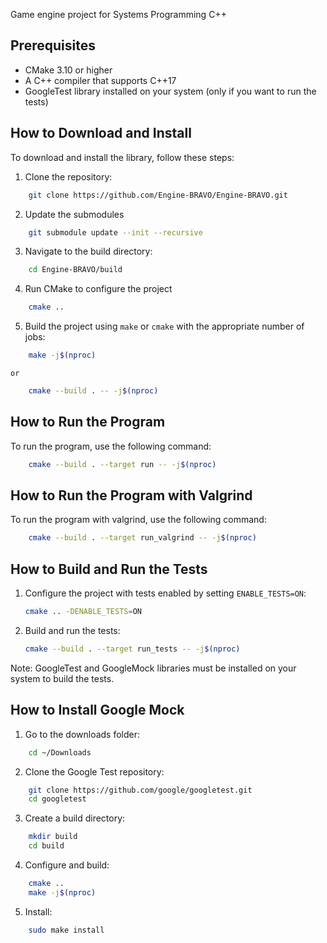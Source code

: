 Game engine project for Systems Programming C++

## Prerequisites
- CMake 3.10 or higher
- A C++ compiler that supports C++17
- GoogleTest library installed on your system (only if you want to run the tests)

## How to Download and Install

To download and install the library, follow these steps:

1. Clone the repository:
```sh
    git clone https://github.com/Engine-BRAVO/Engine-BRAVO.git
```

2. Update the submodules
```sh
    git submodule update --init --recursive
```

3. Navigate to the build directory:
```sh
    cd Engine-BRAVO/build
```

4. Run CMake to configure the project
```sh
    cmake ..
```

5. Build the project using `make` or `cmake` with the appropriate number of jobs:
```sh
    make -j$(nproc)
```

    or

```sh
    cmake --build . -- -j$(nproc)
```

## How to Run the Program

To run the program, use the following command:
```sh
    cmake --build . --target run -- -j$(nproc)
```

## How to Run the Program with Valgrind
To run the program with valgrind, use the following command:
```sh
    cmake --build . --target run_valgrind -- -j$(nproc)
```

## How to Build and Run the Tests

1. Configure the project with tests enabled by setting `ENABLE_TESTS=ON`:
    ```sh
    cmake .. -DENABLE_TESTS=ON
    ```

2. Build and run the tests:
    ```sh
    cmake --build . --target run_tests -- -j$(nproc)
    ```

Note: GoogleTest and GoogleMock libraries must be installed on your system to build the tests.

## How to Install Google Mock

1. Go to the downloads folder:
```sh
    cd ~/Downloads
```

2. Clone the Google Test repository:
```sh
    git clone https://github.com/google/googletest.git
    cd googletest
```

3. Create a build directory:
```sh
    mkdir build
    cd build
```

4. Configure and build:
```sh
    cmake ..
    make -j$(nproc)
```

5. Install:
```sh
    sudo make install
```
